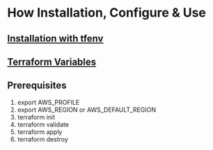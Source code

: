 # How Installation, Configure & Use

## [Installation with tfenv](https://technology.doximity.com/articles/terraform-s3-backend-best-practices)
## [Terraform Variables](https://spacelift.io/blog/terraform-tfvars)
## Prerequisites
1. export AWS_PROFILE
2. export AWS_REGION or AWS_DEFAULT_REGION
3. terraform init
4. terraform validate
5. terraform apply
6. terraform destroy
